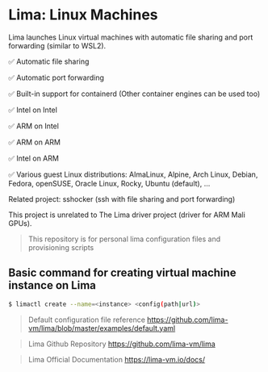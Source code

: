 # Lima: Linux Machines

Lima launches Linux virtual machines with automatic file sharing and port forwarding (similar to WSL2).

✅ Automatic file sharing

✅ Automatic port forwarding

✅ Built-in support for containerd (Other container engines can be used too)

✅ Intel on Intel

✅ ARM on Intel

✅ ARM on ARM

✅ Intel on ARM

✅ Various guest Linux distributions: AlmaLinux, Alpine, Arch Linux, Debian, Fedora, openSUSE, Oracle Linux, Rocky, Ubuntu (default), …

Related project: sshocker (ssh with file sharing and port forwarding)

This project is unrelated to The Lima driver project (driver for ARM Mali GPUs).

> This repository is for personal lima configuration files and provisioning scripts

## Basic command for creating virtual machine instance on Lima

```sh
$ limactl create --name=<instance> <config(path|url)>
```

>Default configuration file reference
> https://github.com/lima-vm/lima/blob/master/examples/default.yaml


> Lima Github Repository
> https://github.com/lima-vm/lima

> Lima Official Documentation
> https://lima-vm.io/docs/

